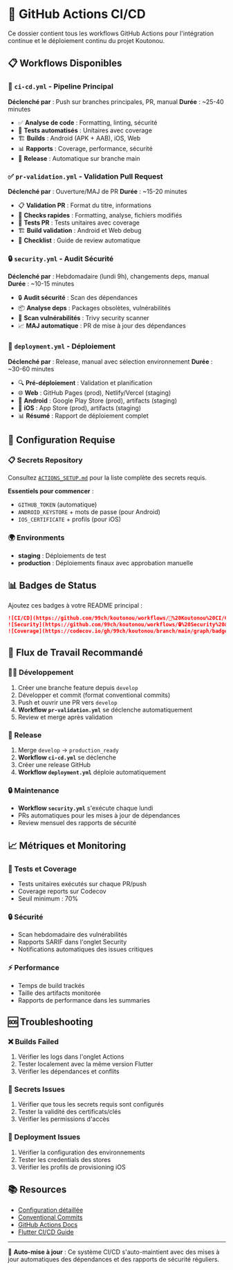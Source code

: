 # 🚀 GitHub Actions CI/CD

Ce dossier contient tous les workflows GitHub Actions pour l'intégration continue et le déploiement continu du projet Koutonou.

## 📋 Workflows Disponibles

### 🔄 `ci-cd.yml` - Pipeline Principal
**Déclenché par** : Push sur branches principales, PR, manual
**Durée** : ~25-40 minutes

- ✅ **Analyse de code** : Formatting, linting, sécurité
- 🧪 **Tests automatisés** : Unitaires avec coverage
- 🏗️ **Builds** : Android (APK + AAB), iOS, Web
- 📊 **Rapports** : Coverage, performance, sécurité
- 🚀 **Release** : Automatique sur branche main

### ✅ `pr-validation.yml` - Validation Pull Request
**Déclenché par** : Ouverture/MAJ de PR
**Durée** : ~15-20 minutes

- 📋 **Validation PR** : Format du titre, informations
- 🚀 **Checks rapides** : Formatting, analyse, fichiers modifiés
- 🧪 **Tests PR** : Tests unitaires avec coverage
- 🏗️ **Build validation** : Android et Web debug
- 📝 **Checklist** : Guide de review automatique

### 🔒 `security.yml` - Audit Sécurité
**Déclenché par** : Hebdomadaire (lundi 9h), changements deps, manual
**Durée** : ~10-15 minutes

- 🔒 **Audit sécurité** : Scan des dépendances
- 📦 **Analyse deps** : Packages obsolètes, vulnérabilités
- 🚨 **Scan vulnérabilités** : Trivy security scanner
- 📈 **MAJ automatique** : PR de mise à jour des dépendances

### 🚀 `deployment.yml` - Déploiement
**Déclenché par** : Release, manual avec sélection environnement
**Durée** : ~30-60 minutes

- 🔍 **Pré-déploiement** : Validation et planification
- 🌐 **Web** : GitHub Pages (prod), Netlify/Vercel (staging)
- 🤖 **Android** : Google Play Store (prod), artifacts (staging)
- 🍎 **iOS** : App Store (prod), artifacts (staging)
- 📊 **Résumé** : Rapport de déploiement complet

## 🔧 Configuration Requise

### 📋 Secrets Repository
Consultez [`ACTIONS_SETUP.md`](./ACTIONS_SETUP.md) pour la liste complète des secrets requis.

**Essentiels pour commencer** :
- `GITHUB_TOKEN` (automatique)
- `ANDROID_KEYSTORE` + mots de passe (pour Android)
- `IOS_CERTIFICATE` + profils (pour iOS)

### 🌍 Environments
- **staging** : Déploiements de test
- **production** : Déploiements finaux avec approbation manuelle

## 📊 Badges de Status

Ajoutez ces badges à votre README principal :

```markdown
![CI/CD](https://github.com/99ch/koutonou/workflows/🚀%20Koutonou%20CI/CD%20Pipeline/badge.svg)
![Security](https://github.com/99ch/koutonou/workflows/🔒%20Security%20&%20Dependencies/badge.svg)
![Coverage](https://codecov.io/gh/99ch/koutonou/branch/main/graph/badge.svg)
```

## 🔄 Flux de Travail Recommandé

### 👨‍💻 Développement
1. Créer une branche feature depuis `develop`
2. Développer et commit (format conventional commits)
3. Push et ouvrir une PR vers `develop`
4. **Workflow `pr-validation.yml`** se déclenche automatiquement
5. Review et merge après validation

### 🚀 Release
1. Merge `develop` → `production_ready`
2. **Workflow `ci-cd.yml`** se déclenche
3. Créer une release GitHub
4. **Workflow `deployment.yml`** déploie automatiquement

### 🔒 Maintenance
- **Workflow `security.yml`** s'exécute chaque lundi
- PRs automatiques pour les mises à jour de dépendances
- Review mensuel des rapports de sécurité

## 📈 Métriques et Monitoring

### 🧪 Tests et Coverage
- Tests unitaires exécutés sur chaque PR/push
- Coverage reports sur Codecov
- Seuil minimum : 70%

### 🔒 Sécurité
- Scan hebdomadaire des vulnérabilités
- Rapports SARIF dans l'onglet Security
- Notifications automatiques des issues critiques

### ⚡ Performance
- Temps de build trackés
- Taille des artifacts monitorée
- Rapports de performance dans les summaries

## 🆘 Troubleshooting

### ❌ Builds Failed
1. Vérifier les logs dans l'onglet Actions
2. Tester localement avec la même version Flutter
3. Vérifier les dépendances et conflits

### 🔐 Secrets Issues
1. Vérifier que tous les secrets requis sont configurés
2. Tester la validité des certificats/clés
3. Vérifier les permissions d'accès

### 🚀 Deployment Issues
1. Vérifier la configuration des environnements
2. Tester les credentials des stores
3. Vérifier les profils de provisioning iOS

## 📚 Resources

- [Configuration détaillée](./ACTIONS_SETUP.md)
- [Conventional Commits](https://conventionalcommits.org/)
- [GitHub Actions Docs](https://docs.github.com/en/actions)
- [Flutter CI/CD Guide](https://docs.flutter.dev/deployment/cd)

---

🔄 **Auto-mise à jour** : Ce système CI/CD s'auto-maintient avec des mises à jour automatiques des dépendances et des rapports de sécurité réguliers.
